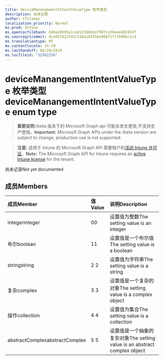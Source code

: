 ```yaml
---
title: deviceManangementIntentValueType 枚举类型
description: 尚未记录
author: tfitzmac
localization_priority: Normal
ms.prod: Intune
ms.openlocfilehash: 840a28595e1ce812368d2e7907ce56eee88245df
ms.sourcegitcommit: 0ce657622f42c510a104156a96bf1f1f040bc1cd
ms.translationtype: MT
ms.contentlocale: zh-CN
ms.lasthandoff: 04/24/2019
ms.locfileid: "32562256"
---
```

# <a name="devicemanangementintentvaluetype-enum-type"></a><span data-ttu-id="ae7e4-103">deviceManangementIntentValueType 枚举类型</span><span class="sxs-lookup"><span data-stu-id="ae7e4-103">deviceManangementIntentValueType enum type</span></span>

> <span data-ttu-id="ae7e4-104">**重要说明:**/beta 版本下的 Microsoft Graph api 可能会发生更改;不支持生产使用。</span><span class="sxs-lookup"><span data-stu-id="ae7e4-104">**Important:** Microsoft Graph APIs under the /beta version are subject to change; production use is not supported.</span></span>

> <span data-ttu-id="ae7e4-105">**注意:** 适用于 Intune 的 Microsoft Graph API 需要租户的[活动 Intune 许可证](https://go.microsoft.com/fwlink/?linkid=839381)。</span><span class="sxs-lookup"><span data-stu-id="ae7e4-105">**Note:** The Microsoft Graph API for Intune requires an [active Intune license](https://go.microsoft.com/fwlink/?linkid=839381) for the tenant.</span></span>

<span data-ttu-id="ae7e4-106">尚未记录</span><span class="sxs-lookup"><span data-stu-id="ae7e4-106">Not yet documented</span></span>

## <a name="members"></a><span data-ttu-id="ae7e4-107">成员</span><span class="sxs-lookup"><span data-stu-id="ae7e4-107">Members</span></span>
|<span data-ttu-id="ae7e4-108">成员</span><span class="sxs-lookup"><span data-stu-id="ae7e4-108">Member</span></span>|<span data-ttu-id="ae7e4-109">值</span><span class="sxs-lookup"><span data-stu-id="ae7e4-109">Value</span></span>|<span data-ttu-id="ae7e4-110">说明</span><span class="sxs-lookup"><span data-stu-id="ae7e4-110">Description</span></span>|
|:---|:---|:---|
|<span data-ttu-id="ae7e4-111">integer</span><span class="sxs-lookup"><span data-stu-id="ae7e4-111">integer</span></span>|<span data-ttu-id="ae7e4-112">0</span><span class="sxs-lookup"><span data-stu-id="ae7e4-112">0</span></span>|<span data-ttu-id="ae7e4-113">设置值为整数</span><span class="sxs-lookup"><span data-stu-id="ae7e4-113">The setting value is an integer</span></span>|
|<span data-ttu-id="ae7e4-114">布尔</span><span class="sxs-lookup"><span data-stu-id="ae7e4-114">boolean</span></span>|<span data-ttu-id="ae7e4-115">1</span><span class="sxs-lookup"><span data-stu-id="ae7e4-115">1</span></span>|<span data-ttu-id="ae7e4-116">设置值是一个布尔值</span><span class="sxs-lookup"><span data-stu-id="ae7e4-116">The setting value is a boolean</span></span>|
|<span data-ttu-id="ae7e4-117">string</span><span class="sxs-lookup"><span data-stu-id="ae7e4-117">string</span></span>|<span data-ttu-id="ae7e4-118">2 </span><span class="sxs-lookup"><span data-stu-id="ae7e4-118">2</span></span>|<span data-ttu-id="ae7e4-119">设置值为字符串</span><span class="sxs-lookup"><span data-stu-id="ae7e4-119">The setting value is a string</span></span>|
|<span data-ttu-id="ae7e4-120">复杂</span><span class="sxs-lookup"><span data-stu-id="ae7e4-120">complex</span></span>|<span data-ttu-id="ae7e4-121">3 </span><span class="sxs-lookup"><span data-stu-id="ae7e4-121">3</span></span>|<span data-ttu-id="ae7e4-122">设置值是一个复杂的对象</span><span class="sxs-lookup"><span data-stu-id="ae7e4-122">The setting value is a complex object</span></span>|
|<span data-ttu-id="ae7e4-123">操作</span><span class="sxs-lookup"><span data-stu-id="ae7e4-123">collection</span></span>|<span data-ttu-id="ae7e4-124">4 </span><span class="sxs-lookup"><span data-stu-id="ae7e4-124">4</span></span>|<span data-ttu-id="ae7e4-125">设置值为集合</span><span class="sxs-lookup"><span data-stu-id="ae7e4-125">The setting value is a collection</span></span>|
|<span data-ttu-id="ae7e4-126">abstractComplex</span><span class="sxs-lookup"><span data-stu-id="ae7e4-126">abstractComplex</span></span>|<span data-ttu-id="ae7e4-127">5 </span><span class="sxs-lookup"><span data-stu-id="ae7e4-127">5</span></span>|<span data-ttu-id="ae7e4-128">设置值是一个抽象的复杂对象</span><span class="sxs-lookup"><span data-stu-id="ae7e4-128">The setting value is an abstract complex object</span></span>|





